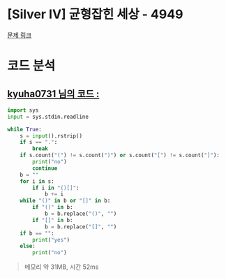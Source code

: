 # [Silver IV] 균형잡힌 세상 - 4949 

[문제 링크](https://www.acmicpc.net/problem/4949) 

# 코드 분석
## [kyuha0731 님의 코드 :](https://www.acmicpc.net/source/53432982)
```python
import sys
input = sys.stdin.readline

while True:
    s = input().rstrip()
    if s == ".":
        break
    if s.count("(") != s.count(")") or s.count("[") != s.count("]"):
        print("no")
        continue
    b = ""
    for i in s:
        if i in "()[]":
            b += i
    while "()" in b or "[]" in b:
        if "()" in b:
            b = b.replace("()", "")
        if "[]" in b:
            b = b.replace("[]", "")
    if b == "":
        print("yes")
    else:
        print("no")
```
> 메모리 약 31MB, 시간 52ms